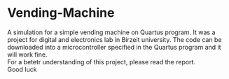 # Vending-Machine #  
A simulation for a simple vending machine on Quartus program. It was a project for digital and electronics lab in Birzeit university.  The code can be downloaded into a microcontroller specified in the Quartus program and it will work fine.  
For a betetr understanding of this project, please read the report.  
Good luck
